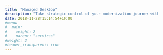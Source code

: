 ```yaml
---
title: "Managed Desktop"
description: "Take strategic control of your modernization journey with end-to-end device management and security monitoring. Focus on your organization’s digital transformation while we keep your endpoints productive, secure, and up to date."
date: 2018-11-28T15:14:54+10:00
#menu:
#  main:
#    weight: 2
#    parent: "services"
#weight: 2
#header_transparent: true
---
```


